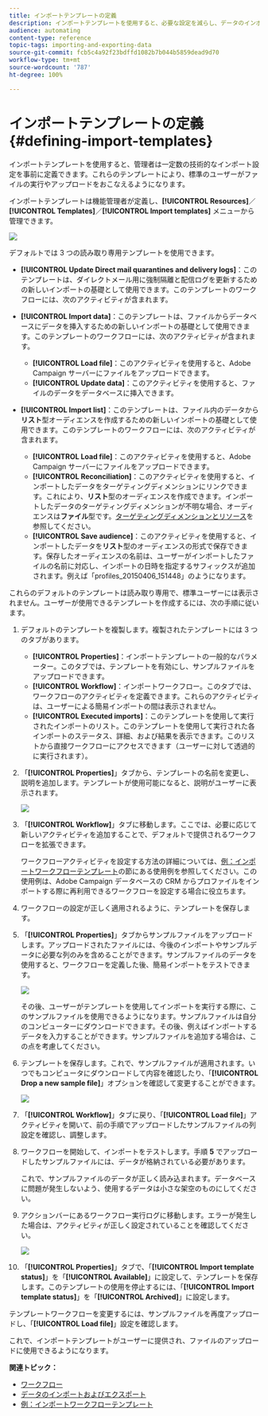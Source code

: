 ```yaml
---
title: インポートテンプレートの定義
description: インポートテンプレートを使用すると、必要な設定を減らし、データのインポートを高速化できます。
audience: automating
content-type: reference
topic-tags: importing-and-exporting-data
source-git-commit: fcb5c4a92f23bdffd1082b7b044b5859dead9d70
workflow-type: tm+mt
source-wordcount: '787'
ht-degree: 100%

---
```



# インポートテンプレートの定義{#defining-import-templates}

インポートテンプレートを使用すると、管理者は一定数の技術的なインポート設定を事前に定義できます。これらのテンプレートにより、標準のユーザーがファイルの実行やアップロードをおこなえるようになります。

インポートテンプレートは機能管理者が定義し、**[!UICONTROL Resources]**／**[!UICONTROL Templates]**／**[!UICONTROL Import templates]** メニューから管理できます。

![](assets/import_template_list.png)

デフォルトでは 3 つの読み取り専用テンプレートを使用できます。

* **[!UICONTROL Update Direct mail quarantines and delivery logs]**：このテンプレートは、ダイレクトメール用に強制隔離と配信ログを更新するための新しいインポートの基礎として使用できます。このテンプレートのワークフローには、次のアクティビティが含まれます。
* **[!UICONTROL Import data]**：このテンプレートは、ファイルからデータベースにデータを挿入するための新しいインポートの基礎として使用できます。このテンプレートのワークフローには、次のアクティビティが含まれます。

   * **[!UICONTROL Load file]**：このアクティビティを使用すると、Adobe Campaign サーバーにファイルをアップロードできます。
   * **[!UICONTROL Update data]**：このアクティビティを使用すると、ファイルのデータをデータベースに挿入できます。

* **[!UICONTROL Import list]**：このテンプレートは、ファイル内のデータから&#x200B;**リスト**&#x200B;型オーディエンスを作成するための新しいインポートの基礎として使用できます。このテンプレートのワークフローには、次のアクティビティが含まれます。

   * **[!UICONTROL Load file]**：このアクティビティを使用すると、Adobe Campaign サーバーにファイルをアップロードできます。
   * **[!UICONTROL Reconciliation]**：このアクティビティを使用すると、インポートしたデータをターゲティングディメンションにリンクできます。これにより、**リスト**&#x200B;型のオーディエンスを作成できます。インポートしたデータのターゲティングディメンションが不明な場合、オーディエンスは&#x200B;**ファイル**&#x200B;型です。[ターゲティングディメンションとリソース](../../automating/using/query.md#targeting-dimensions-and-resources)を参照してください。
   * **[!UICONTROL Save audience]**：このアクティビティを使用すると、インポートしたデータを&#x200B;**リスト**&#x200B;型のオーディエンスの形式で保存できます。保存したオーディエンスの名前は、ユーザーがインポートしたファイルの名前に対応し、インポートの日時を指定するサフィックスが追加されます。例えば「profiles_20150406_151448」のようになります。

これらのデフォルトのテンプレートは読み取り専用で、標準ユーザーには表示されません。ユーザーが使用できるテンプレートを作成するには、次の手順に従います。

1. デフォルトのテンプレートを複製します。複製されたテンプレートには 3 つのタブがあります。

   * **[!UICONTROL Properties]**：インポートテンプレートの一般的なパラメーター。このタブでは、テンプレートを有効にし、サンプルファイルをアップロードできます。
   * **[!UICONTROL Workflow]**：インポートワークフロー。このタブでは、ワークフローのアクティビティを定義できます。これらのアクティビティは、ユーザーによる簡易インポートの間は表示されません。
   * **[!UICONTROL Executed imports]**：このテンプレートを使用して実行されたインポートのリスト。このテンプレートを使用して実行された各インポートのステータス、詳細、および結果を表示できます。このリストから直接ワークフローにアクセスできます（ユーザーに対して透過的に実行されます）。

1. 「**[!UICONTROL Properties]**」タブから、テンプレートの名前を変更し、説明を追加します。テンプレートが使用可能になると、説明がユーザーに表示されます。

   ![](assets/simplified_import_model1.png)

1. 「**[!UICONTROL Workflow]**」タブに移動します。ここでは、必要に応じて新しいアクティビティを追加することで、デフォルトで提供されるワークフローを拡張できます。

   ワークフローアクティビティを設定する方法の詳細については、[例：インポートワークフローテンプレート](../../automating/using/creating-import-workflow-templates.md)の節にある使用例を参照してください。この使用例は、Adobe Campaign データベースの CRM からプロファイルをインポートする際に再利用できるワークフローを設定する場合に役立ちます。

1. ワークフローの設定が正しく適用されるように、テンプレートを保存します。
1. 「**[!UICONTROL Properties]**」タブからサンプルファイルをアップロードします。アップロードされたファイルには、今後のインポートやサンプルデータに必要な列のみを含めることができます。サンプルファイルのデータを使用すると、ワークフローを定義した後、簡易インポートをテストできます。

   ![](assets/import_template_sample.png)

   その後、ユーザーがテンプレートを使用してインポートを実行する際に、このサンプルファイルを使用できるようになります。サンプルファイルは自分のコンピューターにダウンロードできます。その後、例えばインポートするデータを入力することができます。サンプルファイルを追加する場合は、この点を考慮してください。

1. テンプレートを保存します。これで、サンプルファイルが適用されます。いつでもコンピュータにダウンロードして内容を確認したり、「**[!UICONTROL Drop a new sample file]**」オプションを確認して変更することができます。

   ![](assets/simplified_import_model2.png)

1. 「**[!UICONTROL Workflow]**」タブに戻り、「**[!UICONTROL Load file]**」アクティビティを開いて、前の手順でアップロードしたサンプルファイルの列設定を確認し、調整します。
1. ワークフローを開始して、インポートをテストします。手順 **5** でアップロードしたサンプルファイルには、データが格納されている必要があります。

   これで、サンプルファイルのデータが正しく読み込まれます。データベースに問題が発生しないよう、使用するデータは小さな架空のものにしてください。

1. アクションバーにあるワークフロー実行ログに移動します。エラーが発生した場合は、アクティビティが正しく設定されていることを確認してください。

   ![](assets/simplified_import_model3.png)

1. 「**[!UICONTROL Properties]**」タブで、「**[!UICONTROL Import template status]**」を「**[!UICONTROL Available]**」に設定して、テンプレートを保存します。このテンプレートの使用を停止するには、「**[!UICONTROL Import template status]**」を「**[!UICONTROL Archived]**」に設定します。

テンプレートワークフローを変更するには、サンプルファイルを再度アップロードし、「**[!UICONTROL Load file]**」設定を確認します。

これで、インポートテンプレートがユーザーに提供され、ファイルのアップロードに使用できるようになります。

**関連トピック：**

* [ワークフロー](../../automating/using/get-started-workflows.md)
* [データのインポートおよびエクスポート](../../automating/using/about-data-import-and-export.md)
* [例：インポートワークフローテンプレート](../../automating/using/creating-import-workflow-templates.md)

